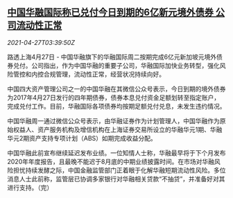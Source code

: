 <!--1619496062000-->
[中国华融国际称已兑付今日到期的6亿新元境外债券 公司流动性正常](https://cn.reuters.com/article/huarong-0427-tues-idCNKBS2CE08M)
------

<div><i>2021-04-27T03:39:50Z</i></div><p>路透上海4月27日 - 中国华融旗下的华融国际周二按期完成6亿元新加坡元境外债券兑付。公司指出，作为中国华融的重要子公司，华融国际加快业务转型，强化风险管控和内控合规管理，流动性正常，经营状况持续向好。</p><p>中国四大资产管理公司之一的中国华融在其微信公众号表示，今日到期的境外债券为2017年4月27日发行的四年期债券，债券本息兑付资金足额划转至指定账户，完成兑付工作。目前，华融国际各项债券均按期足额兑付兑息，未发生违约情况。</p><p>中国华融周一通过微信公众号表示，由华融证券作为计划管理人，中国华融作为原始权益人、资产服务机构及增信机构在上海证券交易所设立的华融华元1期、华融华元2期资产支持专项计划（ABS）如期完成收益分配。</p><p>中国华融此前宣布继续延迟发布业绩。一位知情人士称，华融最早将于下个月发布2020年年度报告，且最晚不能迟于8月底的中期业绩披露时间。在市场对华融风险担忧持续发酵之际，中国金融监管部门正着眼于化解华融短期流动性风险。多位消息人士此前称，监管层已协调多家银行对华融相关贷款“不抽贷”，并准备好对其进行支持。（完）</p>
